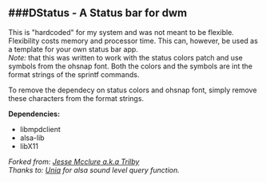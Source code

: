 ###DStatus - A Status bar for dwm
---------------------------------

This is "hardcoded" for my system and was not meant to be flexible.  Flexibility costs memory and processor time.
This can, however, be used as a template for your own status bar app.<br>
_Note:_ that this was written to work with the status colors patch and use symbols from the ohsnap font. Both the colors and the symbols are int the format strings of the sprintf commands.

To remove the dependecy on status colors and ohsnap font, simply remove these characters from the format strings.

__Dependencies:__<br>
* libmpdclient
* alsa-lib
* libX11

_Forked from: [Jesse Mcclure a.k.a Trilby](http://github.com/trilbywhite)_<br>
_Thanks to: [Unia](http://github.com/unia) for alsa sound level query function._
